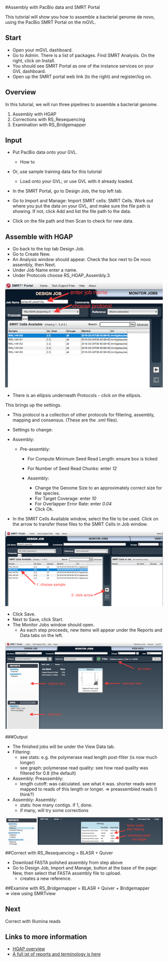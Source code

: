 #Assembly with PacBio data and SMRT Portal

<!-- *FIXME to do*

- where is some pac bio data - should be on its way soon - email from mabel.
- to get into SMRT portal: need to download onto particular GVL
- is format ok or do we need certain files- and how many cells per sample ?

-->

This tutorial will show you how to assemble a bacterial genome de novo, using the PacBio SMRT Portal on the mGVL.

## Start
- Open your mGVL dashboard.
- Go to Admin. There is a list of packages. Find SMRT Analysis. On the right, click on <ss>Install</ss>.
- You should see SMRT Portal as one of the instance services on your GVL dashboard.
- Open up the SMRT portal web link (to the right) and register/log on.

## Overview

In this tutorial, we will run three pipelines to assemble a bacterial genome.

1. Assembly with HGAP
2. Corrections with RS_Resequencing
3. Examination with RS_Bridgemapper

<!--
Not included here?
- trim overhang
- circularise
- annotate
-->

## Input

- Put PacBio data onto your GVL.
    - How to
- Or, use sample training data for this tutorial
    - Load onto your GVL; or use GVL with it already loaded.

- In the SMRT Portal, go to <ss>Design Job</ss>, the top left tab.
- Go to <ss>Import and Manage: Import SMRT cells: SMRT Cells</ss>. Work out where you put the data on your GVL, and make sure the file path is showing. If not, click <ss>Add</ss> and list the file path to the data.
- Click on the file path and then <ss>Scan</ss> to check for new data.

## Assemble with HGAP

- Go back to the top tab <ss>Design Job</ss>.
- Go to <ss>Create New</ss>.
- An <ss>Analysis</ss> window should appear. Check the box next to <ss>De novo assembly</ss>, then <ss>Next</ss>.
- Under <ss>Job Name</ss> enter a name.
- Under <ss>Protocols</ss> choose <ss>RS_HGAP_Assembly.3</ss>.

![smrt portal screenshot](/media/screenshots/smrt1.png)

- There is an ellipsis underneath <ss>Protocols</ss> - click on the ellipsis.

This brings up the settings.

- This protocol is a collection of other protocols for filtering, assembly, mapping and consensus. (These are the .xml files).

- Settings to change:

- Assembly:
    - Pre-assembly:
        - For <ss>Compute Minimum Seed Read Length</ss>: ensure box is ticked
        - For <ss>Number of Seed Read Chunks</ss>: enter *12*

      - Assembly:
          - Change the <ss>Genome Size</ss> to an approximately correct size for the species.
          - For <ss>Target Coverage</ss>: enter *10*
          - For <ss>Overlapper Error Rate</ss>: enter *0.04*
          - Click <ss>Ok</ss>.  
<!--
![smrt portal screenshot](images/image01.png)
Figure 1 from Chin et al, 2013, *Nature Methods*.
-->

- In the <ss>SMRT Cells Available</ss> window, select the file to be used. Click on the arrow to transfer these files to the SMRT Cells in Job window.

![smrt portal screenshot](/media/screenshots/smrt3.png)

- Click <ss>Save</ss>.
- Next to <ss>Save</ss>, click <ss>Start</ss>.
- The <ss>Monitor Jobs</ss> window should open.
    - As each step proceeds, new items will appear under the <ss>Reports</ss> and <ss>Data</ss> tabs on the left.

![smrt portal screenshot](/media/screenshots/smrt6.png)

###Output
- The finished jobs will be under the <ss>View Data</ss> tab.
- Filtering:
    - see stats: e.g. the polymerase read length post-filter (is now much longer)
    - see graph: polymerase read quality: see how read quality was filtered for 0.8 (the default)
- Assembly: Preassembly:
    - length cutoff: was calculated. see what it was. shorter reads were mapped to reads of this length or longer. => preassembled reads (I think?)
- Assembly: Assembly:
    - stats: how many contigs. if 1, done.
    - if many, will try some corrections

![smrt portal screenshot](/media/screenshots/smrt5.png)



##Correct with RS_Resequencing
= BLASR + Quiver

- Download FASTA polished assembly from step above
- Go to Design Job, Import and Manage, button at the base of the page: New, then select that FASTA assembly file to upload.
    - creates a new reference.




##Examine with RS_Bridgemapper
= BLASR + Quiver + Bridgemapper  
=> view using SMRTview

## Next
Correct with Illumina reads <link to tutorial>

## Links to more information
- [HGAP overview](https://github.com/PacificBiosciences/Bioinformatics-Training/wiki/HGAP)
- [A full ist of reports and terminology is here](http://files.pacb.com/software/smrtanalysis/2.3.0/doc/smrtportal/help/Webhelp/SMRT_Portal.htm)
